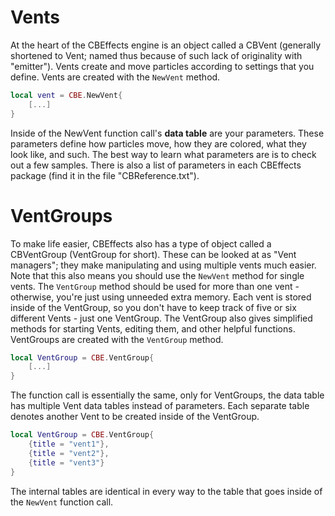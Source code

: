 # Vents #
At the heart of the CBEffects engine is an object called a CBVent (generally shortened to Vent; named thus because of such lack of originality with "emitter"). Vents create and move particles according to settings that you define. Vents are created with the `NewVent` method.
```Lua
local vent = CBE.NewVent{
	[...]
}
```
Inside of the NewVent function call's **data table** are your parameters. These parameters define how particles move, how they are colored, what they look like, and such. The best way to learn what parameters are is to check out a few samples. There is also a list of parameters in each CBEffects package (find it in the file "CBReference.txt").

# VentGroups #
To make life easier, CBEffects also has a type of object called a CBVentGroup (VentGroup for short). These can be looked at as "Vent managers"; they make manipulating and using multiple vents much easier. Note that this also means you should use the `NewVent` method for single vents. The `VentGroup` method should be used for more than one vent - otherwise, you're just using unneeded extra memory. Each vent is stored inside of the VentGroup, so you don't have to keep track of five or six different Vents - just one VentGroup. The VentGroup also gives simplified methods for starting Vents, editing them, and other helpful functions. VentGroups are created with the `VentGroup` method.
```Lua
local VentGroup = CBE.VentGroup{
	[...]
}
```
The function call is essentially the same, only for VentGroups, the data table has multiple Vent data tables instead of parameters. Each separate table denotes another Vent to be created inside of the VentGroup.
```Lua
local VentGroup = CBE.VentGroup{
	{title = "vent1"},
	{title = "vent2"},
	{title = "vent3"}
}
```
The internal tables are identical in every way to the table that goes inside of the `NewVent` function call.